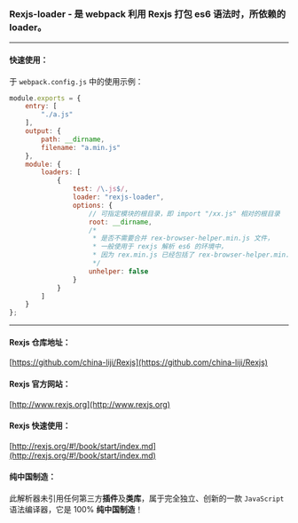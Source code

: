 ### Rexjs-loader - 是 webpack 利用 Rexjs 打包 es6 语法时，所依赖的 loader。
------
#### 快速使用：
于 `webpack.config.js` 中的使用示例：
``` js
module.exports = {
	entry: [
		"./a.js"
	],
	output: {
		path: __dirname,
		filename: "a.min.js"
	},
	module: {
		loaders: [
			{
				test: /\.js$/,
				loader: "rexjs-loader",
				options: {
					// 可指定模块的根目录，即 import "/xx.js" 相对的根目录
					root: __dirname,
					/*
					 * 是否不需要合并 rex-browser-helper.min.js 文件，
					 * 一般使用于 rexjs 解析 es6 的环境中，
					 * 因为 rex.min.js 已经包括了 rex-browser-helper.min.js 文件。
					 */
					unhelper: false
				}
			}
		]
	}
};
```
------
#### Rexjs 仓库地址：
[https://github.com/china-liji/Rexjs](https://github.com/china-liji/Rexjs)

#### Rexjs 官方网站：
[http://www.rexjs.org](http://www.rexjs.org)

#### Rexjs 快速使用：
[http://rexjs.org/#!/book/start/index.md](http://rexjs.org/#!/book/start/index.md)

#### 纯中国制造：
此解析器未引用任何第三方**插件**及**类库**，属于完全独立、创新的一款 ```JavaScript``` 语法编译器，它是 100% **纯中国制造**！